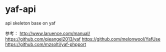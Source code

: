 # yaf-api
api skeleton base on yaf


参考：
http://www.laruence.com/manual/
https://github.com/qieangel2013/yaf
https://github.com/melonwool/YafUse
https://github.com/mzsolti/yaf-phpport
